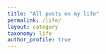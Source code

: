 ```yaml
---
title: "All posts on my life"
permalink: /life/
layout: category
taxonomy: life
author_profile: true
---
```

